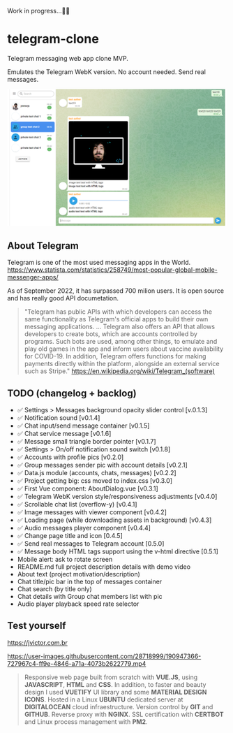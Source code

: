 Work in progress...👨‍💻
# telegram-clone
Telegram messaging web app clone MVP.

Emulates the Telegram WebK version. No account needed. Send real messages.

![alt text](https://github.com/jvictorjs/telegram-clone/blob/main/screenshots/Screenshot%202022-09-19%20004305.png?raw=true)


## About Telegram

Telegram is one of the most used messaging apps in the World. https://www.statista.com/statistics/258749/most-popular-global-mobile-messenger-apps/

As of September 2022, it has surpassed 700 milion users.
It is open source and has really good API documetation.
> "Telegram has public APIs with which developers can access the same functionality as Telegram's official apps to build their own messaging applications.
...
Telegram also offers an API that allows developers to create bots, which are accounts controlled by programs. Such bots are used, among other things, to emulate and play old games in the app and inform users about vaccine availability for COVID-19.
In addition, Telegram offers functions for making payments directly within the platform, alongside an external service such as Stripe."
https://en.wikipedia.org/wiki/Telegram_(software)


## TODO (changelog + backlog)
 
- ✅ Settings > Messages background opacity slider control [v.0.1.3] 
- ✅ Notification sound [v0.1.4]
- ✅ Chat input/send message container [v0.1.5]
- ✅ Chat service message [v0.1.6]
- ✅ Message small triangle border pointer [v0.1.7]
- ✅ Settings > On/off notification sound switch [v0.1.8]
- ✅ Accounts with profile pics [v0.2.0]
- ✅ Group messages sender pic with account details [v0.2.1]
- ✅ Data.js module (accounts, chats, messages) [v0.2.2]
- ✅ Project getting big: css moved to index.css [v0.3.0]
- ✅ First Vue component: AboutDialog.vue [v0.3.1]
- ✅ Telegram WebK version style/responsiveness adjustments [v0.4.0]
- ✅ Scrollable chat list (overflow-y) [v0.4.1]
- ✅ Image messages with viewer component [v0.4.2]
- ✅ Loading page (while downloading assets in background) [v0.4.3]
- ✅ Audio messages player component [v0.4.4]
- ✅ Change page title and icon [0.4.5]
- ✅ Send real messages to Telegram account [0.5.0]
- ✅ Message body HTML tags support using the v-html directive [0.5.1]
- Mobile alert: ask to rotate screen
- README.md full project description details with demo video
- About text (project motivation/description)
- Chat title/pic bar in the top of messages container
- Chat search (by title only)
- Chat details with Group chat members list with pic
- Audio player playback speed rate selector

## Test yourself
https://jvictor.com.br

https://user-images.githubusercontent.com/28718999/190947366-727967c4-ff9e-4846-a71a-4073b2622779.mp4

>Responsive web page built from scratch with <b>VUE.JS</b>, using <b>JAVASCRIPT</b>, <b>HTML</b> and <b>CSS</b>. In addition, to faster and beauty design I used <b>VUETIFY</b> UI library and some <b>MATERIAL DESIGN ICONS</b>. Hosted in a Linux <b>UBUNTU</b> dedicated server at <b>DIGITALOCEAN</b> cloud infraestructure. Version control by <b>GIT</b> and <b>GITHUB</b>. Reverse proxy with <b>NGINX</b>. SSL certification with <b>CERTBOT</b> and Linux process management with <b>PM2</b>.